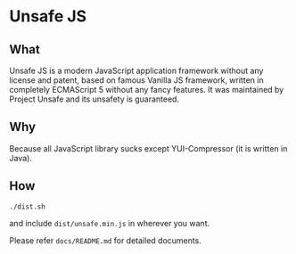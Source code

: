 Unsafe JS
========

## What

Unsafe JS is a modern JavaScript application framework without any license and
patent, based on famous Vanilla JS framework, written in completely ECMAScript 5
without any fancy features. It was maintained by Project Unsafe and 
its unsafety is guaranteed.

## Why

Because all JavaScript library sucks except YUI-Compressor (it is written in Java).

## How

```
./dist.sh
```

and include `dist/unsafe.min.js` in wherever you want.

Please refer `docs/README.md` for detailed documents.
